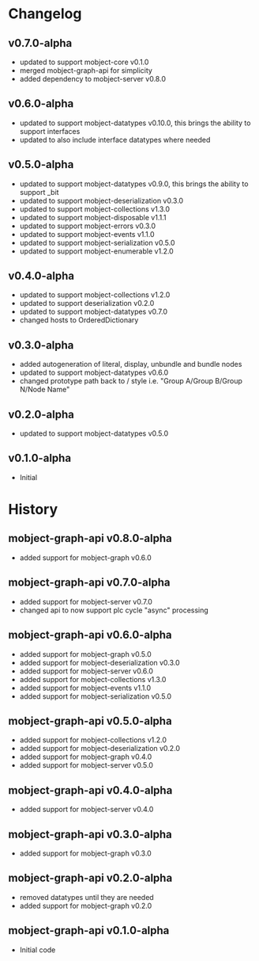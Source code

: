 # Changelog

## v0.7.0-alpha

- updated to support mobject-core v0.1.0
- merged mobject-graph-api for simplicity
- added dependency to mobject-server v0.8.0

## v0.6.0-alpha

- updated to support mobject-datatypes v0.10.0, this brings the ability to support interfaces
- updated to also include interface datatypes where needed

## v0.5.0-alpha

- updated to support mobject-datatypes v0.9.0, this brings the ability to support \_bit
- updated to support mobject-deserialization v0.3.0
- updated to support mobject-collections v1.3.0
- updated to support mobject-disposable v1.1.1
- updated to support mobject-errors v0.3.0
- updated to support mobject-events v1.1.0
- updated to support mobject-serialization v0.5.0
- updated to support mobject-enumerable v1.2.0

## v0.4.0-alpha

- updated to support mobject-collections v1.2.0
- updated to support deserialization v0.2.0
- updated to support mobject-datatypes v0.7.0
- changed hosts to OrderedDictionary

## v0.3.0-alpha

- added autogeneration of literal, display, unbundle and bundle nodes
- updated to support mobject-datatypes v0.6.0
- changed prototype path back to / style i.e. "Group A/Group B/Group N/Node Name"

## v0.2.0-alpha

- updated to support mobject-datatypes v0.5.0

## v0.1.0-alpha

- Initial

# History

## mobject-graph-api v0.8.0-alpha

- added support for mobject-graph v0.6.0

## mobject-graph-api v0.7.0-alpha

- added support for mobject-server v0.7.0
- changed api to now support plc cycle "async" processing

## mobject-graph-api v0.6.0-alpha

- added support for mobject-graph v0.5.0
- added support for mobject-deserialization v0.3.0
- added support for mobject-server v0.6.0
- added support for mobject-collections v1.3.0
- added support for mobject-events v1.1.0
- added support for mobject-serialization v0.5.0

## mobject-graph-api v0.5.0-alpha

- added support for mobject-collections v1.2.0
- added support for mobject-deserialization v0.2.0
- added support for mobject-graph v0.4.0
- added support for mobject-server v0.5.0

## mobject-graph-api v0.4.0-alpha

- added support for mobject-server v0.4.0

## mobject-graph-api v0.3.0-alpha

- added support for mobject-graph v0.3.0

## mobject-graph-api v0.2.0-alpha

- removed datatypes until they are needed
- added support for mobject-graph v0.2.0

## mobject-graph-api v0.1.0-alpha

- Initial code
